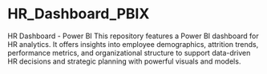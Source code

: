 # HR_Dashboard_PBIX
HR Dashboard - Power BI This repository features a Power BI dashboard for HR analytics. It offers insights into employee demographics, attrition trends, performance metrics, and organizational structure to support data-driven HR decisions and strategic planning with powerful visuals and models.
